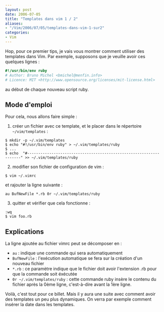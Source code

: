 ```yaml
---
layout: post
date: 2006-07-05
title: "Templates dans vim 1 / 2"
aliases:
- "/Vim/2006/07/05/templates-dans-vim-1-sur2"
categories:
- Vim
---
```

Hop, pour ce premier tips, je vais vous montrer comment utiliser des templates dans Vim. Par exemple, supposons que je veuille avoir ces quelques lignes :

```ruby
#!/usr/bin/env ruby
# Author: Bruno Michel <bmichel@menfin.info>
# Licence: MIT <http://www.opensource.org/licenses/mit-license.html>
```

au début de chaque nouveau script ruby.


Mode d'emploi
-------------

Pour cela, nous allons faire simple :

1. créer un fichier avec ce template, et le placer dans le répertoire `~/vim/templates` :

```
$ mkdir -p ~/.vim/templates
$ echo "#!/usr/bin/env ruby" > ~/.vim/templates/ruby
$ ...
$ echo  "#-------------------------------------------------------------------" >> ~/.vim/templates/ruby
```

2. modifier son fichier de configuration de vim :

```
$ vim ~/.vimrc
```

et rajouter la ligne suivante :

```vim
au BufNewFile *.rb 0r ~/.vim/templates/ruby
```

3. quitter et vérifier que cela fonctionne :

```
:wq
$ vim foo.rb
```


Explications 
------------

La ligne ajoutée au fichier vimrc peut se décomposer en :

* `au` : indique une commande qui sera automatiquement
* `BufNewFile` : l'exécution automatique se fera sur la création d'un nouveau fichier
* `*.rb` : ce paramètre indique que le fichier doit avoir l'extension .rb pour que la commande soit éxécutée
* `0r ~/.vim/templates/ruby` : cette commande ruby insère le contenu du fichier après la 0ème ligne, c'est-à-dire avant la 1ère ligne.

Voilà, c'est tout pour ce billet. Mais il y aura une suite avec comment avoir des templates un peu plus dynamiques. On verra par exemple comment insérer la date dans les templates.
